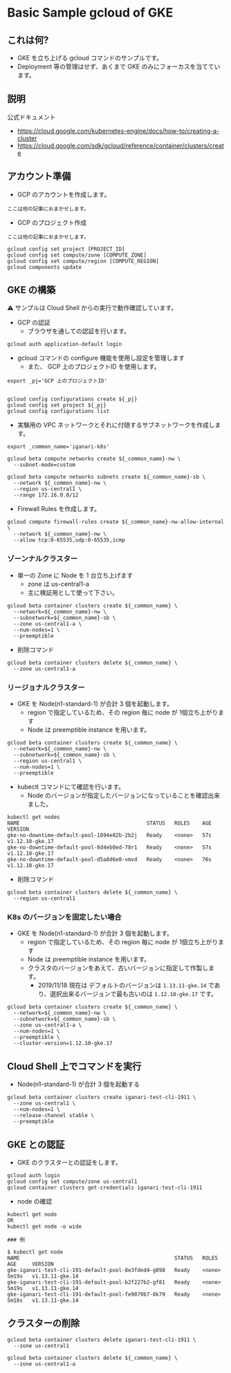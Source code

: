 # Basic Sample gcloud of GKE

## これは何?

+ GKE を立ち上げる gcloud コマンドのサンプルです。
+ Deployment 等の管理はせず、あくまで GKE のみにフォーカスを当てています。

## 説明

公式ドキュメント

+ https://cloud.google.com/kubernetes-engine/docs/how-to/creating-a-cluster
+ https://cloud.google.com/sdk/gcloud/reference/container/clusters/create


## アカウント準備

+ GCP のアカウントを作成します。

```
ここは他の記事におまかせします。
```

+ GCP のプロジェクト作成

```
ここは他の記事におまかせします。
```

```
gcloud config set project [PROJECT_ID]
gcloud config set compute/zone [COMPUTE_ZONE]
gcloud config set compute/region [COMPUTE_REGION]
gcloud components update
```

## GKE の構築

:warning: サンプルは Cloud Shell からの実行で動作確認しています。

+ GCP の認証
  + ブラウザを通しての認証を行います。

```
gcloud auth application-default login
```

+ gcloud コマンドの configure 機能を使用し設定を管理します
  + また、 GCP 上のプロジェクトID を使用します。
  
```
export _pj='GCP 上のプロジェクトID'
  
  
gcloud config configurations create ${_pj}
gcloud config set project ${_pj}
gcloud config configurations list
```

+ 実験用の VPC ネットワークとそれに付随するサブネットワークを作成します。

```
export _common_name='iganari-k8s'
```

```
gcloud beta compute networks create ${_common_name}-nw \
  --subnet-mode=custom
```
```
gcloud beta compute networks subnets create ${_common_name}-sb \
  --network ${_common_name}-nw \
  --region us-central1 \
  --range 172.16.0.0/12
```

+ Firewall Rules を作成します。

```
gcloud compute firewall-rules create ${_common_name}-nw-allow-internal \
  --network ${_common_name}-nw \
  --allow tcp:0-65535,udp:0-65535,icmp
```

### ゾーンナルクラスター


+ 単一の Zone に Node を 1 台立ち上げます
  + zone は us-central1-a
  + 主に検証用として使って下さい。

```
gcloud beta container clusters create ${_common_name} \
  --network=${_common_name}-nw \
  --subnetwork=${_common_name}-sb \
  --zone us-central1-a \
  --num-nodes=1 \
  --preemptible
```

+ 削除コマンド

```
gcloud beta container clusters delete ${_common_name} \
  --zone us-central1-a
```


### リージョナルクラスター

+ GKE を Node(n1-standard-1) が合計 3 個を起動します。
  + region で指定しているため、その region 毎に node が 1個立ち上がります
  + Node は preemptible instance を用います。

```
gcloud beta container clusters create ${_common_name} \
  --network=${_common_name}-nw \
  --subnetwork=${_common_name}-sb \
  --region us-central1 \
  --num-nodes=1 \
  --preemptible
```

+ kubectl コマンドにて確認を行います。
  + Node のバージョンが指定したバージョンになっていることを確認出来ました。

```
kubectl get nodes
NAME                                         STATUS   ROLES    AGE   VERSION
gke-no-downtime-default-pool-1894e82b-2b2j   Ready    <none>   57s   v1.12.10-gke.17
gke-no-downtime-default-pool-8d4eb0ed-78r1   Ready    <none>   57s   v1.12.10-gke.17
gke-no-downtime-default-pool-d5a8d6e0-vmvd   Ready    <none>   76s   v1.12.10-gke.17
```

+ 削除コマンド

```
gcloud beta container clusters delete ${_common_name} \
  --region us-central1
```


### K8s のバージョンを固定したい場合

+ GKE を Node(n1-standard-1) が合計 3 個を起動します。
  + region で指定しているため、その region 毎に node が 1個立ち上がります
  + Node は preemptible instance を用います。
  + クラスタのバージョンをあえて、古いバージョンに指定して作製します。
    + 2019/11/18 現在は デフォルトのバージョンは `1.13.11-gke.14` であり、選択出来るバージョンで最も古いのは `1.12.10-gke.17` です。



```
gcloud beta container clusters create ${_common_name} \
  --network=${_common_name}-nw \
  --subnetwork=${_common_name}-sb \
  --zone us-central1-a \
  --num-nodes=1 \
  --preemptible \
  --cluster-version=1.12.10-gke.17
```


## Cloud Shell 上でコマンドを実行

+ Node(n1-standard-1) が合計 3 個を起動する

```
gcloud beta container clusters create iganari-test-cli-1911 \
  --zone us-central1 \
  --num-nodes=1 \
  --release-channel stable \
  --preemptible 
```

## GKE との認証

+ GKE のクラスターとの認証をします。

```
gcloud auth login
gcloud config set compute/zone us-central1
gcloud container clusters get-credentials iganari-test-cli-1911
```

+ node の確認

```
kubectl get node
OR
kubectl get node -o wide
```
```
### 例

$ kubectl get node
NAME                                                  STATUS   ROLES    AGE     VERSION
gke-iganari-test-cli-191-default-pool-8e3fded4-g898   Ready    <none>   5m19s   v1.13.11-gke.14
gke-iganari-test-cli-191-default-pool-b2f227b2-gf81   Ready    <none>   5m19s   v1.13.11-gke.14
gke-iganari-test-cli-191-default-pool-fe9079b7-8k79   Ready    <none>   5m18s   v1.13.11-gke.14
```

## クラスターの削除

```
gcloud beta container clusters delete iganari-test-cli-1911 \
  --zone us-central1
```
```
gcloud beta container clusters delete ${_common_name} \
  --zone us-central1-a
```

